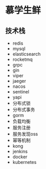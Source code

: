 # 慕学生鲜  

## 技术栈  

- redis  
- mysql  
- elasticsearch  
- rocketmq  
- grpc  
- gin  
- viper  
- jaeger  
- nacos  
- sentinel  
- yapi  
- 分布式锁  
- 分布式事务  
- gorm  
- 负载均衡  
- 服务注册  
- 服务发现oss  
- 幂等机制  
- kong  
- jenkins  
- docker  
- kubernetes  
